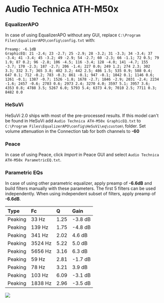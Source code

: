 # Audio Technica ATH-M50x

### EqualizerAPO
In case of using EqualizerAPO without any GUI, replace `C:\Program Files\EqualizerAPO\config\config.txt`
with:
```
Preamp: -6.1dB
GraphicEQ: 21 -2.4; 23 -2.7; 25 -2.9; 28 -3.2; 31 -3.3; 34 -3.4; 37 -3.4; 41 -3.4; 45 -3.2; 49 -2.9; 54 -2.7; 60 -2.3; 66 -1.1; 72 0.5; 79 1.9; 87 0.2; 96 -2.8; 106 -4.5; 116 -3.4; 128 -4.0; 141 -4.7; 155 -3.7; 170 -2.3; 187 -2.7; 206 -1.4; 227 0.0; 249 1.2; 274 2.3; 302 3.3; 332 3.7; 365 3.8; 402 3.2; 442 2.5; 486 1.5; 535 0.9; 588 0.4; 647 0.1; 712 -0.2; 783 -0.3; 861 -0.1; 947 -0.1; 1042 0.1; 1146 0.6; 1261 -0.1; 1387 -0.7; 1526 -1.8; 1678 -2.7; 1846 -2.9; 2031 -2.4; 2234 -1.6; 2457 -0.6; 2703 0.6; 2973 2.4; 3270 4.0; 3597 5.1; 3957 3.6; 4353 0.8; 4788 3.5; 5267 6.0; 5793 5.4; 6373 4.9; 7010 2.5; 7711 0.3; 8482 0.0
```

### HeSuVi
HeSuVi 2.0 ships with most of the pre-processed results. If this model can't be found in HeSuVi add
`Audio Technica ATH-M50x GraphicEQ.txt` to `C:\Program Files\EqualizerAPO\config\HeSuVi\eq\custom\` folder.
Set volume attenuation in the Connection tab for both channels to **-60**

### Peace
In case of using Peace, click *Import* in Peace GUI and select `Audio Technica ATH-M50x ParametricEQ.txt`.

### Parametric EQs
In case of using other parametric equalizer, apply preamp of **-6.6dB** and build filters manually
with these parameters. The first 5 filters can be used independently.
When using independent subset of filters, apply preamp of **-6.6dB**.

| Type    | Fc      |    Q | Gain    |
|:--------|:--------|:-----|:--------|
| Peaking | 33 Hz   | 1.25 | -3.8 dB |
| Peaking | 139 Hz  | 1.75 | -4.8 dB |
| Peaking | 341 Hz  | 2.02 | 4.6 dB  |
| Peaking | 3524 Hz | 5.22 | 5.0 dB  |
| Peaking | 5656 Hz | 3.16 | 6.3 dB  |
| Peaking | 59 Hz   | 2.81 | -1.7 dB |
| Peaking | 78 Hz   | 3.21 | 3.9 dB  |
| Peaking | 103 Hz  | 6.09 | -3.1 dB |
| Peaking | 1838 Hz | 2.96 | -3.5 dB |

![](https://raw.githubusercontent.com/jaakkopasanen/AutoEq/master/results/headphonecom/sbaf-serious/Audio%20Technica%20ATH-M50x/Audio%20Technica%20ATH-M50x.png)